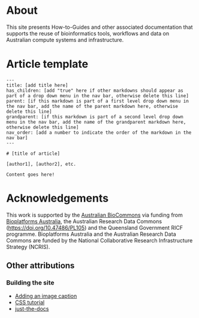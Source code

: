 # About

This site presents How-to-Guides and other associated documentation that supports the reuse of bioinformatics tools, workflows and data on Australian compute systems and infrastructure.

# Article template

    ---
    title: [add title here]
    has_children: [add "true" here if other markdowns should appear as part of a drop down menu in the nav bar, otherwise delete this line]
    parent: [if this markdown is part of a first level drop down menu in the nav bar, add the name of the parent markdown here, otherwise delete this line]
    grandparent: [if this markdown is part of a second level drop down menu in the nav bar, add the name of the grandparent markdown here, otherwise delete this line]
    nav_order: [add a number to indicate the order of the markdown in the nav bar]
    ---

    # [title of article]

    [author1], [author2], etc.

    Content goes here!


# Acknowledgements

This work is supported by the [Australian BioCommons](https://www.biocommons.org.au/) via funding from [Bioplatforms Australia](https://bioplatforms.com/), the Australian Research Data Commons (https://doi.org/10.47486/PL105) and the Queensland Government RICF programme. Bioplatforms Australia and the Australian Research Data Commons are funded by the National Collaborative Research Infrastructure Strategy (NCRIS).

## Other attributions

### Building the site

- [Adding an image caption](https://stackoverflow.com/a/30366422)
- [CSS tutorial](https://www.w3schools.com/css/default.asp)
- [just-the-docs](https://pmarsceill.github.io/just-the-docs/#getting-started)

